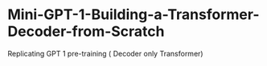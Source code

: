 # Mini-GPT-1-Building-a-Transformer-Decoder-from-Scratch
Replicating GPT 1 pre-training ( Decoder only Transformer)
